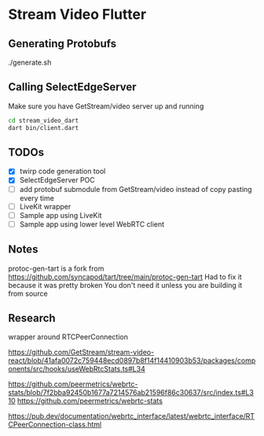 # Stream Video Flutter

## Generating Protobufs
./generate.sh

## Calling SelectEdgeServer

Make sure you have GetStream/video server up and running

```bash
cd stream_video_dart
dart bin/client.dart
```


## TODOs
- [x] twirp code generation tool
- [x] SelectEdgeServer POC
- [ ] add protobuf submodule from GetStream/video instead of copy pasting every time
- [ ] LiveKit wrapper
- [ ] Sample app using LiveKit
- [ ] Sample app using lower level WebRTC client

## Notes

protoc-gen-tart is a fork from https://github.com/syncapod/tart/tree/main/protoc-gen-tart
Had to fix it because it was pretty broken
You don't need it unless you are building it from source

## Research

wrapper around RTCPeerConnection

https://github.com/GetStream/stream-video-react/blob/41afa0072c759448ecd0897b8f14f14410903b53/packages/components/src/hooks/useWebRtcStats.ts#L34

https://github.com/peermetrics/webrtc-stats/blob/7f2bba92450b1677a7214576ab21596f86c30637/src/index.ts#L310
https://github.com/peermetrics/webrtc-stats

https://pub.dev/documentation/webrtc_interface/latest/webrtc_interface/RTCPeerConnection-class.html

